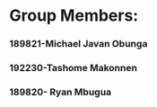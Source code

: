 # Group Members:
### 189821-Michael Javan Obunga
### 192230-Tashome Makonnen
### 189820- Ryan Mbugua
